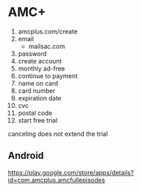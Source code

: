 # AMC+

1. amcplus.com/create
2. email
   - mailsac.com
3. password
4. create account
5. monthly ad-free
6. continue to payment
7. name on card
8. card number
9. expiration date
10. cvc
11. postal code
12. start free trial

canceling does not extend the trial

## Android

https://play.google.com/store/apps/details?id=com.amcplus.amcfullepisodes
